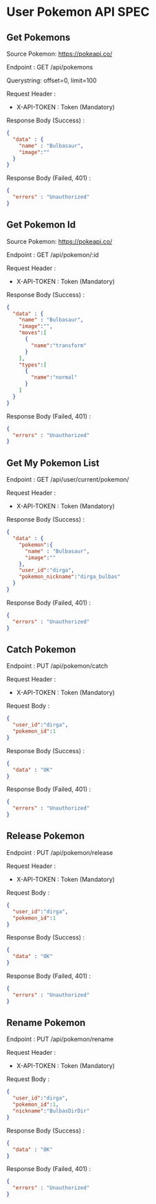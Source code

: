 # User Pokemon API SPEC

## Get Pokemons

Source Pokemon: https://pokeapi.co/

Endpoint : GET /api/pokemons 

Querystring: offset=0, limit=100 

Request Header :

- X-API-TOKEN : Token (Mandatory) 

Response Body (Success) :

```json
{
  "data" : {
    "name" : "Bulbasaur",
    "image":""
  }
}
```

Response Body (Failed, 401) :

```json
{
  "errors" : "Unauthorized"
}
```

## Get Pokemon Id

Source Pokemon: https://pokeapi.co/

Endpoint : GET /api/pokemon/:id

Request Header :

- X-API-TOKEN : Token (Mandatory) 

Response Body (Success) :

```json
{
  "data" : {
    "name" : "Bulbasaur",
    "image":"",
    "moves":[
      {
        "name":"transform"
      }
    ],
    "types":[
      {
        "name":"normal"
      }
    ]
  }
}
```

Response Body (Failed, 401) :

```json
{
  "errors" : "Unauthorized"
}
```

## Get My Pokemon List

Endpoint : GET /api/user/current/pokemon/

Request Header :

- X-API-TOKEN : Token (Mandatory) 

Response Body (Success) :

```json
{
  "data" : {
    "pokemon":{
      "name" : "Bulbasaur",
      "image":""
    },
    "user_id":"dirga",
    "pokemon_nickname":"dirga_bulbas"
  }
}
```

Response Body (Failed, 401) :

```json
{
  "errors" : "Unauthorized"
}
```

## Catch Pokemon

Endpoint : PUT /api/pokemon/catch

Request Header :

- X-API-TOKEN : Token (Mandatory) 

Request Body :
```json
{
  "user_id":"dirga",
  "pokemon_id":1
}
```

Response Body (Success) :

```json
{
  "data" : "OK"
}
```

Response Body (Failed, 401) :

```json
{
  "errors" : "Unauthorized"
}
```

## Release Pokemon

Endpoint : PUT /api/pokemon/release

Request Header :

- X-API-TOKEN : Token (Mandatory) 

Request Body :
```json
{
  "user_id":"dirga",
  "pokemon_id":1
}
```

Response Body (Success) :

```json
{
  "data" : "OK"
}
```

Response Body (Failed, 401) :

```json
{
  "errors" : "Unauthorized"
}
```

## Rename Pokemon

Endpoint : PUT /api/pokemon/rename

Request Header :

- X-API-TOKEN : Token (Mandatory) 

Request Body :
```json
{
  "user_id":"dirga",
  "pokemon_id":1,
  "nickname":"BulbasDirDir"
}
```

Response Body (Success) :

```json
{
  "data" : "OK"
}
```

Response Body (Failed, 401) :

```json
{
  "errors" : "Unauthorized"
}
```
